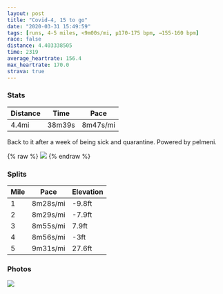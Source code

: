 ```yaml
---
layout: post
title: "Covid-4, 15 to go"
date: "2020-03-31 15:49:59"
tags: [runs, 4-5 miles, <9m00s/mi, μ170-175 bpm, →155-160 bpm]
race: false
distance: 4.403338505
time: 2319
average_heartrate: 156.4
max_heartrate: 170.0
strava: true
---
```


### Stats

| Distance | Time | Pace |
|----------|------|------|
|4.4mi|38m39s|8m47s/mi|

Back to it after a week of being sick and quarantine. Powered by pelmeni.

{% raw %}
<img src='https://maps.googleapis.com/maps/api/staticmap?maptype=roadmap&path=enc:wpwwFfctbMEI_@MSWSM_@OWUe@Ge@[a@KI@IJ_Ah@KP_EdEk@jCHj@b@dB?LELWOC@B\PRALG@GI[Ma@]_@Q_AcAYQOGs@m@KWIGSa@m@{@c@qAi@u@EQe@cAi@i@SMAGOIKOOMOGSCcAUUKc@g@qA{@Y[cB_A_Ao@o@i@]My@y@cAc@c@WuAkAYK{@q@cAk@k@Mk@e@y@i@kAi@OCSHG@_@Qs@S_@OUCWDSA}@ScAC_AUeAi@WKs@i@QIs@w@OKEKSQOGc@GQQICMQMY?KDGE@@Ks@AISCC[AGKGCE?EDMBYAWKGDCIIEAGOGCIiBeAECAOKEUASVK@]Gc@Qc@c@Q_@EQMMEGOG[COI?}@COyAg@]Sm@u@a@kAKIa@SCKY_@WG[OOKU]SSe@WESGDc@JCBO?cAMIGSc@MIs@cACAE@GNARDh@Sn@?VDbAAb@Db@FL@LBb@Ax@HhA@n@BPHC?EK[AMFeDGmA@m@K_A?w@Dg@AQ@CJANPf@P^Er@JXZL\^d@LLZDn@Vd@LTH\VFFLVNJFJj@nAv@x@NLn@Tv@Nb@XRTJTJZLj@LZLRPNTJh@LbAJLHJPXRTLr@V^ZBAh@ZN?NIRL\KMONFx@h@P`@ZTX`@TN\ZVX~B~ARVb@\\Nn@@ZFp@?z@Jv@@^DVHfAb@^M\Pd@`@l@ZRPLFn@^TPLNVNTLV?\Jf@Zv@r@f@XLNJRVT\L`Ad@LB\TxAvARJNRz@p@RJZDNNd@\d@XZ`@tB`AZRb@TNPf@~@NJHTb@h@h@v@dArBl@n@`CvBlAx@l@Xr@h@~@b@TXNF^Jj@`@b@f@LHf@j@PD|AbAt@Zd@Zv@`@NNDJt@`@^JXPh@VJCJMLk@j@uAJ_@Fk@Li@`A_CT_ALYLm@f@cBV[LW^]FMHQ@[FYC_@Ba@AKi@s@Gq@QUAGIGASK?EDALNNHBBCECGQK??DK?QC_@Mu@a@E@IQAe@B]CGDSC[Ja@BCBK&key=AIzaSyC1MId7bFpkLXNAaYhBSTb8jLyiSqzbDtM&size=800x800&markers=color:yellow|label:S|40.75804,-74.00004&markers=color:green|label:F|40.756250000000065,-73.99881999999995'>
{% endraw %}

### Splits

| Mile | Pace | Elevation |
|------|------|-----------|
|1|8m28s/mi|-9.8ft|
|2|8m29s/mi|-7.9ft|
|3|8m55s/mi|7.9ft|
|4|8m56s/mi|-3ft|
|5|9m31s/mi|27.6ft|

### Photos
<img src='https://dgtzuqphqg23d.cloudfront.net/6GxbTZejLgxviZz8XlIp3mqwsG2CYYiXW0uXE-h12nc-576x768.jpg'>
